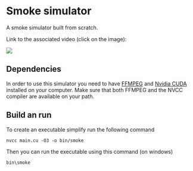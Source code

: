 # Smoke simulator

A smoke simulator built from scratch.

Link to the associated video (click on the image):

[![](http://i3.ytimg.com/vi/PDHcTWfZfYs/maxresdefault.jpg)](https://www.youtube.com/watch?v=PDHcTWfZfYs)

## Dependencies

In order to use this simulator you need to have [FFMPEG](https://www.ffmpeg.org) and [Nvidia CUDA](https://developer.nvidia.com/cuda-downloads) installed on your computer. Make sure that both FFMPEG and the NVCC compiler are available on your path.

## Build an run

To create an executable simplify run the following command

```
nvcc main.cu -O3 -o bin/smoke
```

Then you can run the executable using this command (on windows)

```
bin\smoke
```
